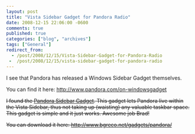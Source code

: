 ```yaml
---
layout: post
title: "Vista Sidebar Gadget for Pandora Radio"
date: 2008-12-15 22:06:00 -0600
comments: true
published: true
categories: ["blog", "archives"]
tags: ["General"]
redirect_from: 
  - /post/2008/12/15/Vista-Sidebar-Gadget-for-Pandora-Radio
 -  /post/2008/12/15/vista-sidebar-gadget-for-pandora-radio
---
```

<!-- more -->
<p>
I see that Pandora has released a Windows Sidebar Gadget themselves.
</p>
<p>
You can find it here: <a href="http://www.pandora.com/on-windowsgadget">http://www.pandora.com/on-windowsgadget</a> 
</p>
<p>
<strike>I found the <a href="http://www.bgreco.net/gadgets/pandora/">Pandora Sidebar Gadget</a>. This gadget lets Pandora live within the Vista Sidebar, thus not taking up (waisting) any valuable taskbar space. This gadget is simple and it just works. Awesome job Brad!
</strike>
</p>
<p>
<strike>
You can download it here: <a href="http://www.bgreco.net/gadgets/pandora/">http://www.bgreco.net/gadgets/pandora/</a></strike> 
</p>
